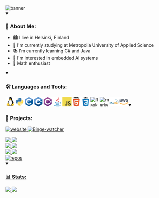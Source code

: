<img src="https://github.com/Gemmus/Gemmus/assets/112064697/2029cec7-2407-4eb4-99f1-4c42f8252355" alt="banner" />

<details open> 
  <summary><h3 align="left">🌠 About Me:</h3></summary>
    <ul>
     <li>🏙️ I live in Helsinki, Finland</li>
     <li>🌱 I'm currently studying at Metropolia University of Applied Science</li>
     <li>📚 I'm currently learning C# and Java </li>
     <li>🔭 I'm interested in embedded AI systems</li>
     <li>🚀 Math enthusiast</li>
    </ul> 
</details> 

<details open> 
  <summary><h3 align="left">🛠️ Languages and Tools:</h3></summary>

  <p align="left"> 
  <a href="https://www.linux.org/" target="_blank" rel="noreferrer"> <img align="left" src="https://raw.githubusercontent.com/devicons/devicon/master/icons/linux/linux-original.svg" alt="linux" width="30" height="30"/> </a> 
  <a href="https://www.python.org" target="_blank" rel="noreferrer"> <img align="left" src="https://raw.githubusercontent.com/devicons/devicon/master/icons/python/python-original.svg" alt="python" width="30" height="30"/> </a> 
  <a href="https://www.cprogramming.com/" target="_blank" rel="noreferrer"> <img align="left" src="https://raw.githubusercontent.com/devicons/devicon/master/icons/c/c-original.svg" alt="c" width="30" height="30"/> </a>
  <a href="https://www.w3schools.com/cpp/" target="_blank" rel="noreferrer"> <img align="left" src="https://raw.githubusercontent.com/devicons/devicon/master/icons/cplusplus/cplusplus-original.svg" alt="cplusplus" width="30"     height="30"/> </a>
  <a href="https://www.w3schools.com/cs/" target="_blank" rel="noreferrer"> <img align="left" src="https://raw.githubusercontent.com/devicons/devicon/master/icons/csharp/csharp-original.svg" alt="csharp" width="30" height="30"/> </a>
  <a href="https://www.java.com" target="_blank" rel="noreferrer"> <img align="left" src="https://raw.githubusercontent.com/devicons/devicon/master/icons/java/java-original.svg" alt="java" width="30" height="30"/> </a>
  <a href="https://developer.mozilla.org/en-US/docs/Web/JavaScript" target="_blank" rel="noreferrer"> <img align="left" src="https://raw.githubusercontent.com/devicons/devicon/master/icons/javascript/javascript-original.svg" alt="javascript" width="30" height="30"/> </a>
  <a href="https://www.w3.org/html/" target="_blank" rel="noreferrer"> <img align="left" src="https://raw.githubusercontent.com/devicons/devicon/master/icons/html5/html5-original-wordmark.svg" alt="html5" width="30" height="30"/> </a> 
  <a href="https://www.w3schools.com/css/" target="_blank" rel="noreferrer"> <img align="left" src="https://raw.githubusercontent.com/devicons/devicon/master/icons/css3/css3-original-wordmark.svg" alt="css3" width="30" height="30"/> </a>
  <a href="https://flask.palletsprojects.com/" target="_blank" rel="noreferrer"> <img align="left" src="https://www.vectorlogo.zone/logos/pocoo_flask/pocoo_flask-icon.svg" alt="flask" width="30" height="30"/> </a> 
  <a href="https://mariadb.org/" target="_blank" rel="noreferrer"> <img align="left" src="https://www.vectorlogo.zone/logos/mariadb/mariadb-icon.svg" alt="mariadb" width="30" height="30"/> </a> 
  <a href="https://www.mysql.com/" target="_blank" rel="noreferrer"> <img align="left" src="https://raw.githubusercontent.com/devicons/devicon/master/icons/mysql/mysql-original-wordmark.svg" alt="mysql" width="30" height="30"/> </a> 
  <a href="https://aws.amazon.com" target="_blank" rel="noreferrer"> <img align="left" src="https://raw.githubusercontent.com/devicons/devicon/master/icons/amazonwebservices/amazonwebservices-original-wordmark.svg" alt="aws" width="30" height="30"/> </a>
<!-- <a href="https://www.php.net" target="_blank" rel="noreferrer"> <img align="left" src="https://raw.githubusercontent.com/devicons/devicon/master/icons/php/php-original.svg" alt="php" width="30" height="30"/> </a> --> 
<!-- <a href="https://www.typescriptlang.org/" target="_blank" rel="noreferrer"> <img align="left" src="https://raw.githubusercontent.com/devicons/devicon/master/icons/typescript/typescript-original.svg" alt="typescript" width="30" height="30"/> </a> -->
  </p>
</details> 

<br />

<details open> 
  <summary><h3 align="left">💾 Projects:</h3></summary>
  
 <!-- 
    <div align="left" dir="auto"> 
      <ul>
        <li><a href="https://users.metropolia.fi/~shengq/Assignment/01_CC_home.html">Website:</a> Fictional static website </a></li>
        <li><a href="https://users.metropolia.fi/~shengq/JS_assignments/Module_4/Step5/4.5.html">Binge-watcher:</a> Interactive website built with TVmaze API to search for television shows </a></li>
      </ul>   
    </div> -->

  <div align="left" dir="auto"> 
  <a href="https://users.metropolia.fi/~shengq/Assignment/01_CC_home.html"> <img src="https://custom-icon-badges.demolab.com/badge/-Fictional%20Static%20Website-purple?style=for-the-badge&logo=globe&logoC" alt="website" />
  <a href="https://users.metropolia.fi/~shengq/JS_assignments/Module_4/Step5/4.5.html"> <img src="https://custom-icon-badges.demolab.com/badge/-Binge%20Watcher:%20TVMaze%20API%20Website-D15E9B?style=for-the-badge&logo=globe&logoC" alt="Binge-watcher" />
  </div>
   
  <br />
   
  <div align="left" dir="auto"> 
    <a href="https://github.com/Gemmus/HeartRateDetector" target="_blank" rel="noreferrer"> <img style="max-width: 100%;" src="https://github-readme-stats.vercel.app/api/pin/?username=Gemmus&repo=HeartRateDetector&theme=radical&bg_color=0d1117" /> </a>
    <a href="https://github.com/Gemmus/CatDetector" target="_blank" rel="noreferrer"> <img style="max-width: 100%;" src="https://github-readme-stats.vercel.app/api/pin/?username=Gemmus&repo=CatDetector&theme=radical&bg_color=0d1117" /> </a>
  </div>

  <div align="left" dir="auto">
    <a href="https://github.com/Gemmus/Tetris" target="_blank" rel="noreferrer"> <img style="max-width: 100%;" src="https://github-readme-stats.vercel.app/api/pin/?username=Gemmus&repo=Tetris&theme=radical&bg_color=0d1117" /> </a>
    <a href="https://github.com/Gemmus/FlightGame" target="_blank" rel="noreferrer"> <img style="max-width: 100%;" src="https://github-readme-stats.vercel.app/api/pin/?username=Gemmus&repo=FlightGame&theme=radical&bg_color=0d1117" /> </a>
  </div>

  <div align="left" dir="auto">
    <a href="https://github.com/Gemmus/Sudoku" target="_blank" rel="noreferrer"> <img style="max-width: 100%;" src="https://github-readme-stats.vercel.app/api/pin/?username=Gemmus&repo=Sudoku&theme=radical&bg_color=0d1117" /> </a>
    <a href="https://github.com/Gemmus/TicTacToe_AI" target="_blank" rel="noreferrer"> <img style="max-width: 100%;" src="https://github-readme-stats.vercel.app/api/pin/?username=Gemmus&repo=TicTacToe_AI&theme=radical&bg_color=0d1117" /> </a>
  </div>  

 <div align="left" dir="auto"> 
  <a href="https://github.com/Gemmus?tab=repositories"> <img src="https://custom-icon-badges.demolab.com/badge/-My%20Repos-33B5E8?style=for-the-badge&logo=repo&logoC" alt="repos" />
  </div>
  
</details> 

<details open> 
  <summary><h3 align="left">📊 Stats:</h3></summary>
    <div align="left" dir="auto"> 
      <img  width=275px src="https://github-readme-stats-gemmus.vercel.app/api/top-langs/?username=Gemmus&theme=merko&layout=compact&langs_count=8&size_weight=0.5&count_weight=0.5&count-private=true&hide=jupyter%20notebook&hide_border=true&bg_color=0d1117" /> 
      <img width=525px src="https://github-readme-activity-graph.vercel.app/graph/?username=Gemmus&theme=merko&hide_border=true&bg_color=0d1117" />
    </div>
</details>
